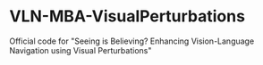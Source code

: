 # VLN-MBA-VisualPerturbations
Official code for "Seeing is Believing? Enhancing Vision-Language Navigation using Visual Perturbations"
